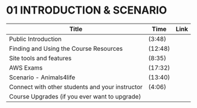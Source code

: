 # 01 INTRODUCTION & SCENARIO

Title | Time | Link
---|---|---
Public Introduction | (3:48) 
Finding and Using the Course Resources | (12:48)
Site tools and features | (8:35)
AWS Exams | (17:32)
Scenario - Animals4life | (13:40)
Connect with other students and your instructor | (4:06)
Course Upgrades (if you ever want to upgrade) |
